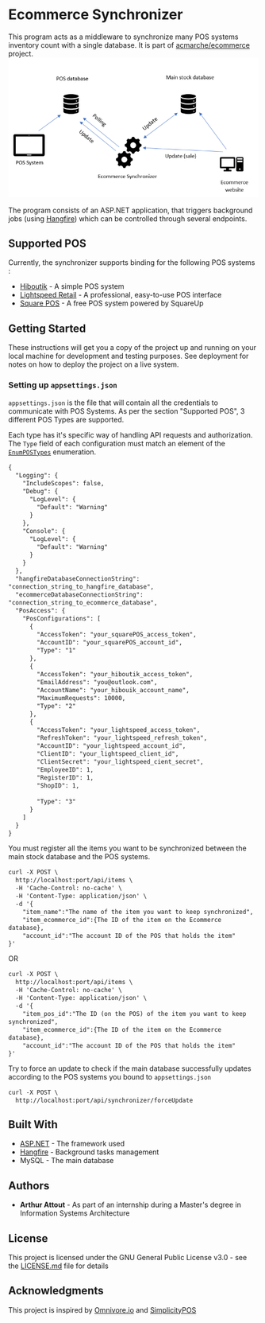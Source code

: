 # Ecommerce Synchronizer
This program acts as a middleware to synchronize many POS systems inventory count with a single database. It is part of [acmarche/ecommerce](https://github.com/acmarche/ecommerce) project.
![Workflow](https://raw.githubusercontent.com/ArthurAttout/EcommerceSynchronizer/master/Readme%20capture.PNG)

The program consists of an ASP.NET application, that triggers background jobs (using [Hangfire](https://www.hangfire.io/)) which can be controlled through several endpoints.

## Supported POS
Currently, the synchronizer supports binding for the following POS systems : 
* [Hiboutik](https://www.hiboutik.com/en/) - A simple POS system 
* [Lightspeed Retail](https://www.lightspeedhq.com/pos/retail/) - A professional, easy-to-use POS interface
* [Square POS](https://squareup.com/pos) - A free POS system powered by SquareUp

## Getting Started

These instructions will get you a copy of the project up and running on your local machine for development and testing purposes. See deployment for notes on how to deploy the project on a live system.

### Setting up `appsettings.json`

`appsettings.json` is the file that will contain all the credentials to communicate with POS Systems. As per the section "Supported POS", 3 different POS Types are supported.

Each type has it's specific way of handling API requests and authorization. 
The `Type` field of each configuration must match an element of the [`EnumPOSTypes`](https://github.com/ArthurAttout/EcommerceSynchronizer/blob/master/EcommerceSynchronizer/Utilities/EnumPOSTypes.cs) enumeration. 

```
{
  "Logging": {
    "IncludeScopes": false,
    "Debug": {
      "LogLevel": {
        "Default": "Warning"
      }
    },
    "Console": {
      "LogLevel": {
        "Default": "Warning"
      }
    }
  },
  "hangfireDatabaseConnectionString": "connection_string_to_hangfire_database",
  "ecommerceDatabaseConnectionString": "connection_string_to_ecommerce_database",
  "PosAccess": {
    "PosConfigurations": [
      {
        "AccessToken": "your_squarePOS_access_token",
        "AccountID": "your_squarePOS_account_id",
        "Type": "1"
      },
      {
        "AccessToken": "your_hiboutik_access_token",
        "EmailAddress": "you@outlook.com",
        "AccountName": "your_hibouik_account_name",
        "MaximumRequests": 10000, 
        "Type": "2"
      },
      {
        "AccessToken": "your_lightspeed_access_token",
        "RefreshToken": "your_lightspeed_refresh_token",
        "AccountID": "your_lightspeed_account_id",
        "ClientID": "your_lightspeed_client_id",
        "ClientSecret": "your_lightspeed_cient_secret",
        "EmployeeID": 1,
        "RegisterID": 1,
        "ShopID": 1,
        
        "Type": "3"
      }
    ]
  } 
} 
```
You must register all the items you want to be synchronized between the main stock database and the POS systems. 
```
curl -X POST \
  http://localhost:port/api/items \
  -H 'Cache-Control: no-cache' \
  -H 'Content-Type: application/json' \
  -d '{
	"item_name":"The name of the item you want to keep synchronized",
	"item_ecommerce_id":{The ID of the item on the Ecommerce database},
	"account_id":"The account ID of the POS that holds the item"
}'
```

OR

```
curl -X POST \
  http://localhost:port/api/items \
  -H 'Cache-Control: no-cache' \
  -H 'Content-Type: application/json' \
  -d '{
	"item_pos_id":"The ID (on the POS) of the item you want to keep synchronized",
	"item_ecommerce_id":{The ID of the item on the Ecommerce database},
	"account_id":"The account ID of the POS that holds the item"
}'
```


Try to force an update to check if the main database successfully updates according to the POS systems you bound to `appsettings.json`

```
curl -X POST \
  http://localhost:port/api/synchronizer/forceUpdate
```


## Built With

* [ASP.NET](https://docs.microsoft.com/en-us/aspnet/core/tutorials/first-mvc-app/?view=aspnetcore-2.1) - The framework used
* [Hangfire](https://www.hangfire.io/) - Background tasks management
* MySQL - The main database

## Authors

* **Arthur Attout** - As part of an internship during a Master's degree in Information Systems Architecture

## License

This project is licensed under the GNU General Public License v3.0 - see the [LICENSE.md](LICENSE.md) file for details

## Acknowledgments

This project is inspired by [Omnivore.io](https://omnivore.io/) and [SimplicityPOS](https://simplicitypos.io/)

